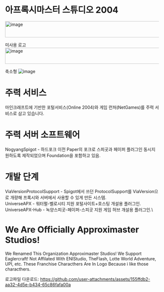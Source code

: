 # 아프록시마스터 스튜디오 2004

<img width="624" height="53" alt="image" src="https://github.com/user-attachments/assets/a9481664-07e5-4c98-a51e-981ece47ce25" />

미사용 로고
<img width="624" height="53" alt="image" src="https://github.com/user-attachments/assets/028b363f-170a-40ef-bbbb-e1a2555b797d" />

축소형
![image](https://github.com/user-attachments/assets/15de152f-1514-4553-91df-6f21f87d4308)

# 주력 서비스
마인크래프트에 기반한 포털서비스(Online 2004)와 게임 런처(NetGames)를 주력 서비스로 삼고 있습니다.
# 주력 서버 소프트웨어
NogyangSpigot - 하드포크 이전 Paper의 포크로 스피곳과 페이퍼 플러그인 동시지원하도록 제작되었으며 Foundation을 포함하고 있음.

# 개발 단계
ViaVersionProtocolSupport - Spigot에서 쓰던 ProtocolSupport를 ViaVersion으로 개량해 프록시와 서버에서 사용할 수 있게 만든 시스템.\
UniverseAPX - 워터펄-벨로시티 지원 포털사이트+호스팅 개설용 플러그인.\
UniverseAPX-Hub - 녹양스피곳-페이퍼-스피곳 지원 게임 허브 개설용 플러그인.\


# We Are Officially Approximaster Studios!
We Renamed This Organization Approximaster Studios! We Support Eaglercraft!
Not Affilated With ENIStudio, TheFlash, Lotte World Adventure, UPI, etc. These Franchise Characthers Are In Logo Because i like those characthers.

로고파일 다운로드: https://github.com/user-attachments/assets/155ffdb2-aa32-4d5e-b434-65c86fafa00a
